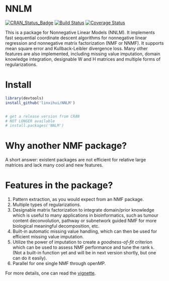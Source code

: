 # NNLM

[![CRAN_Status_Badge](http://www.r-pkg.org/badges/version/NNLM)](http://cran.r-project.org/package=NNLM)
[![Build Status](https://api.travis-ci.org/linxihui/NNLM.png?branch=master)](https://travis-ci.org/linxihui/NNLM)
[![Coverage Status](http://codecov.io/github/linxihui/NNLM/coverage.svg?branch=master)](http://codecov.io/github/linxihui/NNLM?branch=master)

This is a package for Nonnegative Linear Models (NNLM). It implements fast sequential coordinate descent algorithms for nonnegative linear regression and nonnegative matrix factorization (NMF or NNMF). It supports mean square error and Kullback-Leibler divergence loss. Many other features are also implemented, including missing value imputation, domain knowledge integration, designable W and H matrices and multiple forms of regularizations.

# Install

```r
library(devtools)
install_github('linxihui/NNLM')


# get a release version from CRAN
# NOT LONGER available
# install.packages('NNLM')

```

# Why another NMF package?

A short answer: existent packages are not efficient for relative large matrices and lack many cool and new features.

# Features in the package?

1. Pattern extraction, as you would expect from an NMF package.
2. Multiple types of regularizations.
3. Designable matrix factorization to integrate domain/prior knowledge which is useful to many applications in bioinformatics, such as tumour content
deconvolution, pathway or subnetwork guided NMF for more biological meaningful decomposition, etc.
4. Built-in automatic missing value handling, which can then be used for efficient missing value imputation.
5. Utilize the power of imputation to create a _goodness-of-fit_ criterion which can be used to assess NMF performance and tune the rank `k`. 
(Not a built-in function yet and will be in next version shortly, but one can do it easily).
6. Parallel for one single NMF through openMP.

For more details, one can read the [vignette](https://mran.microsoft.com/snapshot/2017-07-05/web/packages/NNLM/vignettes/Fast-And-Versatile-NMF.html).
